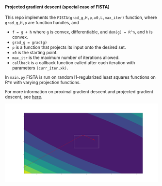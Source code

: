 #### Projected gradient descent (special case of FISTA)

This repo implements the `FISTA(grad_g,H,p,x0,L,max_iter)` function, where `grad_g,H,p` are function handles, and
- `f = g + h` where `g` is convex, differentiable, and `dom(g) = R^n`, and `h` is convex.
- `grad_g = grad(g)`
- `p` is a function that projects its input onto the desired set.
- `x0` is the starting point.
- `max_itr` is the maximum number of iterations allowed.
- `callback` is a callback function called after each iteration with parameters `(curr_iter,xk)`.

In `main.py` FISTA is run on random l1-regularized least squares functions on R^n with varying projection functions.

For more information on proximal gradient descent and projected gradient descent, see [here](https://hough.ai/2020/12/03/prox-gd/).

![box projected descent example](box_proj_GD.png)
